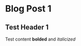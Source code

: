 # Blog Post 1
<!--M
Id:blog-post-1
Tags: Life, Challenge
CreatedDate: 02/23/2025
LastModifiedDate: 03/22/2025
M-->

## Test Header 1

Test content **bolded** and *italicized*